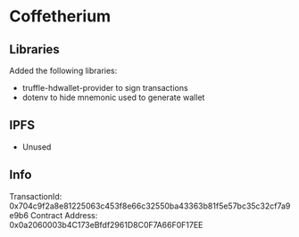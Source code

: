 # Coffetherium

## Libraries

Added the following libraries:

- truffle-hdwallet-provider to sign transactions 
- dotenv to hide mnemonic used to generate wallet

## IPFS

- Unused

## Info

TransactionId: 0x704c9f2a8e81225063c453f8e66c32550ba43363b81f5e57bc35c32cf7a9e9b6
Contract Address: 0x0a2060003b4C173eBfdf2961D8C0F7A66F0F17EE